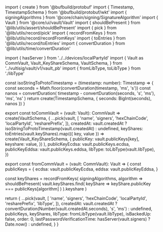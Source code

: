 import { create } from '@bufbuild/protobuf'
import { Timestamp, TimestampSchema } from '@bufbuild/protobuf/wkt'
import { signingAlgorithms } from '@core/chain/signing/SignatureAlgorithm'
import { Vault } from '@core/ui/vault/Vault'
import { shouldBePresent } from '@lib/utils/assert/shouldBePresent'
import { pick } from '@lib/utils/record/pick'
import { recordFromKeys } from '@lib/utils/record/recordFromKeys'
import { toEntries } from '@lib/utils/record/toEntries'
import { convertDuration } from '@lib/utils/time/convertDuration'

import { hasServer } from '../../devices/localPartyId'
import {
  Vault as CommVault,
  Vault_KeyShareSchema,
  VaultSchema,
} from '../vultisig/vault/v1/vault_pb'
import { fromLibType, toLibType } from './libType'

const isoStringToProtoTimestamp = (timestamp: number): Timestamp => {
  const seconds = Math.floor(convertDuration(timestamp, 'ms', 's'))
  const nanos = convertDuration(
    timestamp - convertDuration(seconds, 's', 'ms'),
    'ms',
    'ns'
  )
  return create(TimestampSchema, { seconds: BigInt(seconds), nanos })
}

export const toCommVault = (vault: Vault): CommVault =>
  create(VaultSchema, {
    ...pick(vault, [
      'name',
      'signers',
      'hexChainCode',
      'localPartyId',
      'resharePrefix',
    ]),
    createdAt: vault.createdAt
      ? isoStringToProtoTimestamp(vault.createdAt)
      : undefined,
    keyShares: toEntries(vault.keyShares).map(({ key, value }) =>
      create(Vault_KeyShareSchema, {
        publicKey: vault.publicKeys[key],
        keyshare: value,
      })
    ),
    publicKeyEcdsa: vault.publicKeys.ecdsa,
    publicKeyEddsa: vault.publicKeys.eddsa,
    libType: toLibType(vault.libType),
  })

export const fromCommVault = (vault: CommVault): Vault => {
  const publicKeys = {
    ecdsa: vault.publicKeyEcdsa,
    eddsa: vault.publicKeyEddsa,
  }

  const keyShares = recordFromKeys(
    signingAlgorithms,
    algorithm =>
      shouldBePresent(
        vault.keyShares.find(
          keyShare => keyShare.publicKey === publicKeys[algorithm]
        )
      ).keyshare
  )

  return {
    ...pick(vault, [
      'name',
      'signers',
      'hexChainCode',
      'localPartyId',
      'resharePrefix',
      'libType',
    ]),
    createdAt: vault.createdAt
      ? convertDuration(Number(vault.createdAt.seconds), 's', 'ms')
      : undefined,
    publicKeys,
    keyShares,
    libType: fromLibType(vault.libType),
    isBackedUp: false,
    order: 0,
    lastPasswordVerificationTime: hasServer(vault.signers)
      ? Date.now()
      : undefined,
  }
}